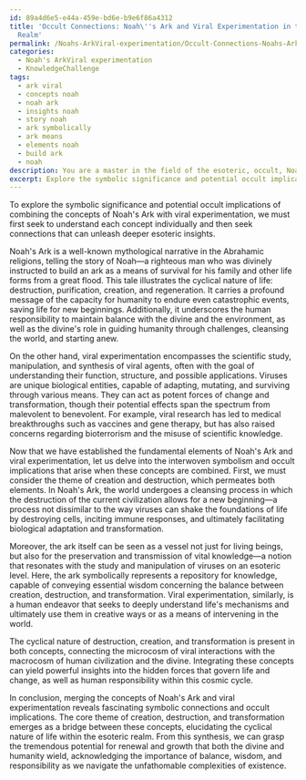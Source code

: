```yaml
---
id: 89a4d6e5-e44a-459e-bd6e-b9e6f86a4312
title: 'Occult Connections: Noah\''s Ark and Viral Experimentation in the Esoteric
  Realm'
permalink: /Noahs-ArkViral-experimentation/Occult-Connections-Noahs-Ark-and-Viral-Experimentation-in-the-Esoteric-Realm/
categories:
  - Noah's ArkViral experimentation
  - KnowledgeChallenge
tags:
  - ark viral
  - concepts noah
  - noah ark
  - insights noah
  - story noah
  - ark symbolically
  - ark means
  - elements noah
  - build ark
  - noah
description: You are a master in the field of the esoteric, occult, Noah's ArkViral experimentation and Education. You are a writer of tests, challenges, books and deep knowledge on Noah's ArkViral experimentation for initiates and students to gain deep insights and understanding from. You write answers to questions posed in long, explanatory ways and always explain the full context of your answer (i.e., related concepts, formulas, examples, or history), as well as the step-by-step thinking process you take to answer the challenges. Be rigorous and thorough, and summarize the key themes, ideas, and conclusions at the end.
excerpt: Explore the symbolic significance and potential occult implications of combining the concepts of Noah's Ark with viral experimentation. Consider their relation to the cyclical nature of destruction, creation, and transformation within the realm of esoteric wisdom.
---
```

To explore the symbolic significance and potential occult implications of combining the concepts of Noah's Ark with viral experimentation, we must first seek to understand each concept individually and then seek connections that can unleash deeper esoteric insights.

Noah's Ark is a well-known mythological narrative in the Abrahamic religions, telling the story of Noah—a righteous man who was divinely instructed to build an ark as a means of survival for his family and other life forms from a great flood. This tale illustrates the cyclical nature of life: destruction, purification, creation, and regeneration. It carries a profound message of the capacity for humanity to endure even catastrophic events, saving life for new beginnings. Additionally, it underscores the human responsibility to maintain balance with the divine and the environment, as well as the divine's role in guiding humanity through challenges, cleansing the world, and starting anew.

On the other hand, viral experimentation encompasses the scientific study, manipulation, and synthesis of viral agents, often with the goal of understanding their function, structure, and possible applications. Viruses are unique biological entities, capable of adapting, mutating, and surviving through various means. They can act as potent forces of change and transformation, though their potential effects span the spectrum from malevolent to benevolent. For example, viral research has led to medical breakthroughs such as vaccines and gene therapy, but has also raised concerns regarding bioterrorism and the misuse of scientific knowledge.

Now that we have established the fundamental elements of Noah's Ark and viral experimentation, let us delve into the interwoven symbolism and occult implications that arise when these concepts are combined. First, we must consider the theme of creation and destruction, which permeates both elements. In Noah's Ark, the world undergoes a cleansing process in which the destruction of the current civilization allows for a new beginning—a process not dissimilar to the way viruses can shake the foundations of life by destroying cells, inciting immune responses, and ultimately facilitating biological adaptation and transformation.

Moreover, the ark itself can be seen as a vessel not just for living beings, but also for the preservation and transmission of vital knowledge—a notion that resonates with the study and manipulation of viruses on an esoteric level. Here, the ark symbolically represents a repository for knowledge, capable of conveying essential wisdom concerning the balance between creation, destruction, and transformation. Viral experimentation, similarly, is a human endeavor that seeks to deeply understand life's mechanisms and ultimately use them in creative ways or as a means of intervening in the world.

The cyclical nature of destruction, creation, and transformation is present in both concepts, connecting the microcosm of viral interactions with the macrocosm of human civilization and the divine. Integrating these concepts can yield powerful insights into the hidden forces that govern life and change, as well as human responsibility within this cosmic cycle.

In conclusion, merging the concepts of Noah's Ark and viral experimentation reveals fascinating symbolic connections and occult implications. The core theme of creation, destruction, and transformation emerges as a bridge between these concepts, elucidating the cyclical nature of life within the esoteric realm. From this synthesis, we can grasp the tremendous potential for renewal and growth that both the divine and humanity wield, acknowledging the importance of balance, wisdom, and responsibility as we navigate the unfathomable complexities of existence.
